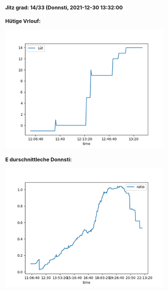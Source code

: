 ### Jitz grad: 14/33 (Donnsti, 2021-12-30 13:32:00

### Hütige Vrlouf:
![Graph](Today.png)

### E durschnittleche Donnsti:
![Graph](Donnsti.png)